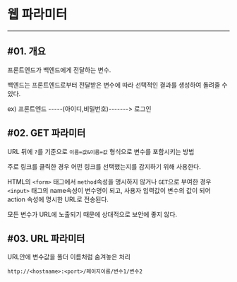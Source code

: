 # 웹 파라미터

---

## #01. 개요

프론트엔드가 백엔드에게 전달하는 변수.

백엔드는 프론트엔드로부터 전달받은 변수에 따라 선택적인 결과를 생성하여 돌려줄 수 있다.

ex) 프론트엔드 -----(아이디,비밀번호)-------> 로그인

## #02. GET 파라미터

URL 뒤에 `?`를 기준으로 `이름=값&이름=값` 형식으로 변수를 포함시키는 방법

주로 링크를 클릭한 경우 어떤 링크를 선택했는지를 감지하기 위해 사용한다.

HTML의 `<form>` 태그에서 `method`속성을 명시하지 않거나 `GET`으로 부여한 경우 `<input>` 태그의 name속성이 변수명이 되고, 사용자 입력값이 변수의 값이 되어 action 속성에 명시한 URL로 전송된다.

모든 변수가 URL에 노출되기 때문에 상대적으로 보안에 좋지 않다.


## #03. URL 파라미터

URL안에 변수값을 폴더 이름처럼 숨겨놓은 처리

```
http://<hostname>:<port>/페이지이름/변수1/변수2
```
